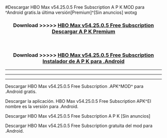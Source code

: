 #Descargar HBO Max v54.25.0.5 Free Subscription  A P K MOD para ^Android gratis.la última versión[Premium]^[Sin anuncios] wotxg



<div align="center">
<h3>Download >>>>> <a href="https://es-web.web.app/?es= HBO Max v54.25.0.5 Free Subscription ">HBO Max v54.25.0.5 Free Subscription  Descargar A P K Premium</a></h3><br>

<h3>Download >>>>> <a href="https://es-web.web.app/?es= HBO Max v54.25.0.5 Free Subscription ">HBO Max v54.25.0.5 Free Subscription  Instalador de A P K para .Android</a></h3>
</div>


----------------------------------------------------------

----------------------------------------------------------

----------------------------------------------------------

Descargar HBO Max v54.25.0.5 Free Subscription  .APK^MOD^ para .Android gratis.

Descargar la aplicación. HBO Max v54.25.0.5 Free Subscription  APK^El nombre es la versión para .Android.

Descargar HBO Max v54.25.0.5 Free Subscription  A P K [Sin anuncios]

Descargar HBO Max v54.25.0.5 Free Subscription  gratuita del mod para .Android.